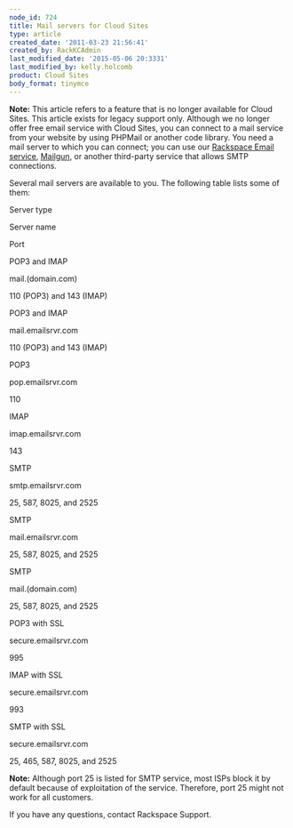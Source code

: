 ```yaml
---
node_id: 724
title: Mail servers for Cloud Sites
type: article
created_date: '2011-03-23 21:56:41'
created_by: RackKCAdmin
last_modified_date: '2015-05-06 20:3331'
last_modified_by: kelly.holcomb
product: Cloud Sites
body_format: tinymce
---
```


**Note:** This article refers to a feature that is no longer available
for Cloud Sites. This article exists for legacy support only. Although
we no longer offer free email service with Cloud Sites, you can connect
to a mail service from your website by using PHPMail or another code
library. You need a mail server to which you can connect; you can use
our [Rackspace Email
service](http://www.rackspace.com/apps/email_hosting/rackspace_email/ "Rackspace Email service"),
[Mailgun](http://www.mailgun.com "Mailgun"), or another third-party
service that allows SMTP connections.

Several mail servers are available to you. The following table lists
some of them:

Server type

Server name

Port

POP3 and IMAP

mail.(domain.com)

110 (POP3) and 143 (IMAP)

POP3 and IMAP

mail.emailsrvr.com

110 (POP3) and 143 (IMAP)

POP3

pop.emailsrvr.com

110

IMAP

imap.emailsrvr.com

143

SMTP

smtp.emailsrvr.com

25, 587, 8025, and 2525

SMTP

mail.emailsrvr.com

25, 587, 8025, and 2525

SMTP

mail.(domain.com)

25, 587, 8025, and 2525

POP3 with SSL

secure.emailsrvr.com

995

IMAP with SSL

secure.emailsrvr.com

993

SMTP with SSL

secure.emailsrvr.com

25, 465, 587, 8025, and 2525

**Note:** Although port 25 is listed for SMTP service, most ISPs block
it by default because of exploitation of the service. Therefore, port 25
might not work for all customers.

If you have any questions, contact Rackspace Support.

